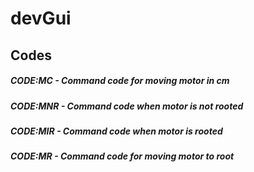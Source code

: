 # devGui


## Codes

##### CODE:MC - Command code for moving motor in cm 
##### CODE:MNR - Command code when motor is not rooted
##### CODE:MIR - Command code when motor is rooted
##### CODE:MR - Command code for moving motor to root
